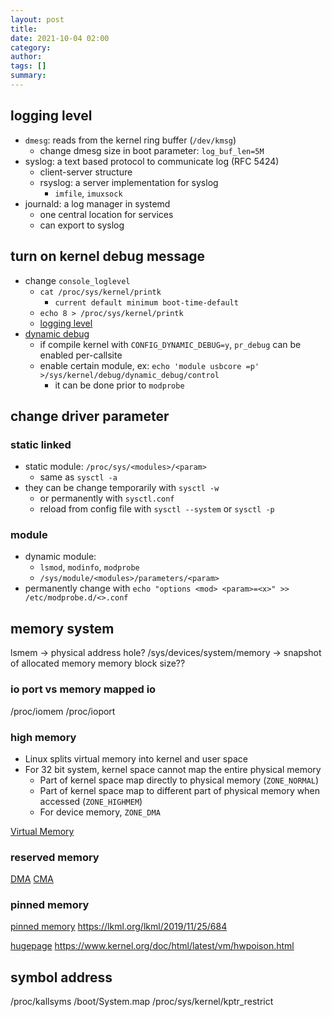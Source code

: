```yaml
---
layout: post
title:
date: 2021-10-04 02:00
category:
author:
tags: []
summary:
---
```


## logging level

- `dmesg`: reads from the kernel ring buffer (`/dev/kmsg`)
  - change dmesg size in boot parameter: `log_buf_len=5M`
- syslog: a text based protocol to communicate log (RFC 5424)
  - client-server structure
  - rsyslog: a server implementation for syslog
    - `imfile`, `imuxsock`
- journald: a log manager in systemd
  - one central location for services
  - can export to syslog

## turn on kernel debug message

- change `console_loglevel`
  - `cat /proc/sys/kernel/printk`
    - `current default minimum boot-time-default`
  - `echo 8 > /proc/sys/kernel/printk`
  - [logging level](https://elinux.org/Debugging_by_printing)
- [dynamic debug](https://www.kernel.org/doc/html/v4.19/admin-guide/dynamic-debug-howto.html)
  - if compile kernel with `CONFIG_DYNAMIC_DEBUG=y`, `pr_debug` can be enabled per-callsite
  - enable certain module, ex: `echo 'module usbcore =p' >/sys/kernel/debug/dynamic_debug/control`
    - it can be done prior to `modprobe`

## change driver parameter

### static linked

- static module: `/proc/sys/<modules>/<param>`
  - same as `sysctl -a`
- they can be change temporarily with `sysctl -w`
  - or permanently with `sysctl.conf`
  - reload from config file with `sysctl --system` or `sysctl -p`

### module

- dynamic module:
  - `lsmod`, `modinfo`, `modprobe`
  - `/sys/module/<modules>/parameters/<param>`
- permanently change with `echo "options <mod> <param>=<x>" >> /etc/modprobe.d/<>.conf`

## memory system

lsmem -> physical address hole?
/sys/devices/system/memory -> snapshot of allocated memory
memory block size??

### io port vs memory mapped io

/proc/iomem
/proc/ioport

### high memory

- Linux splits virtual memory into kernel and user space
- For 32 bit system, kernel space cannot map the entire physical memory
  - Part of kernel space map directly to physical memory (`ZONE_NORMAL`)
  - Part of kernel space map to different part of physical memory when accessed (`ZONE_HIGHMEM`)
  - For device memory, `ZONE_DMA`

[Virtual Memory](https://lwn.net/Articles/75174/)

### reserved memory

[DMA](https://www.kernel.org/doc/Documentation/DMA-API-HOWTO.txt)
[CMA](https://lwn.net/Articles/486301/)

### pinned memory

[pinned memory](https://lwn.net/Articles/600502/)
https://lkml.org/lkml/2019/11/25/684

[hugepage](https://lwn.net/Articles/379748/)
https://www.kernel.org/doc/html/latest/vm/hwpoison.html

## symbol address

/proc/kallsyms
/boot/System.map
/proc/sys/kernel/kptr_restrict
